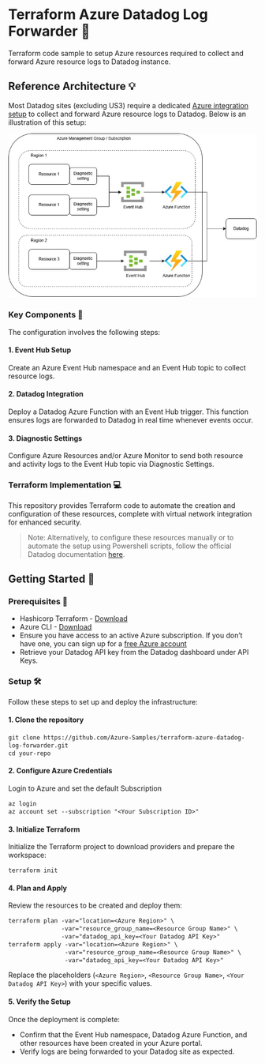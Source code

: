 # Terraform Azure Datadog Log Forwarder :scroll:

Terraform code sample to setup Azure resources required to collect and forward Azure resource logs to Datadog instance.

## Reference Architecture :bulb:

Most Datadog sites (excluding US3) require a dedicated [Azure integration setup](https://docs.datadoghq.com/logs/guide/azure-logging-guide/?tab=automatedinstallation) to collect and forward Azure resource logs to Datadog. Below is an illustration of this setup:

![](./docs/logforwarding.jpg)

### Key Components :pushpin:

The configuration involves the following steps:

#### 1. Event Hub Setup

Create an Azure Event Hub namespace and an Event Hub topic to collect resource logs.

#### 2. Datadog Integration

Deploy a Datadog Azure Function with an Event Hub trigger. This function ensures logs are forwarded to Datadog in real time whenever events occur.

#### 3. Diagnostic Settings

Configure Azure Resources and/or Azure Monitor to send both resource and activity logs to the Event Hub topic via Diagnostic Settings.

### Terraform Implementation :computer:

This repository provides Terraform code to automate the creation and configuration of these resources, complete with virtual network integration for enhanced security.

> Note: Alternatively, to configure these resources manually or to automate the setup using Powershell scripts, follow the official Datadog documentation [here](https://docs.datadoghq.com/logs/guide/azure-logging-guide/?tab=automatedinstallation).

## Getting Started :rocket:

### Prerequisites :page_with_curl:

- Hashicorp Terraform - [Download](https://developer.hashicorp.com/terraform/install)
- Azure CLI - [Download](https://learn.microsoft.com/en-us/cli/azure/install-azure-cli-windows)
- Ensure you have access to an active Azure subscription. If you don’t have one, you can sign up for a [free Azure account](https://azure.microsoft.com/en-gb/pricing/purchase-options/azure-account/search?icid=free-search)
- Retrieve your Datadog API key from the Datadog dashboard under API Keys.

### Setup :hammer_and_wrench:

Follow these steps to set up and deploy the infrastructure:

#### 1. Clone the repository

```
git clone https://github.com/Azure-Samples/terraform-azure-datadog-log-forwarder.git  
cd your-repo  
```

#### 2. Configure Azure Credentials

Login to Azure and set the default Subscription

```
az login  
az account set --subscription "<Your Subscription ID>"  
```

#### 3. Initialize Terraform

Initialize the Terraform project to download providers and prepare the workspace:

```
terraform init  
```

#### 4. Plan and Apply

Review the resources to be created and deploy them:

```
terraform plan -var="location=<Azure Region>" \
               -var="resource_group_name=<Resource Group Name>" \
               -var="datadog_api_key=<Your Datadog API Key>"  
terraform apply -var="location=<Azure Region>" \
                -var="resource_group_name=<Resource Group Name>" \
                -var="datadog_api_key=<Your Datadog API Key>"  
```

Replace the placeholders (`<Azure Region>`, `<Resource Group Name>`, `<Your Datadog API Key>`) with your specific values.

#### 5. Verify the Setup

Once the deployment is complete:

- Confirm that the Event Hub namespace, Datadog Azure Function, and other resources have been created in your Azure portal.
- Verify logs are being forwarded to your Datadog site as expected.
